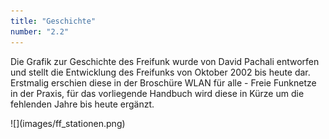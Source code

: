 ```yaml
---
title: "Geschichte"
number: "2.2"
---
```


Die Grafik zur Geschichte des Freifunk wurde von David Pachali entworfen und stellt die Entwicklung des Freifunks von Oktober 2002 bis heute dar. Erstmalig erschien diese in der Broschüre WLAN für alle - Freie Funknetze in der Praxis, für das vorliegende Handbuch wird diese in Kürze um die fehlenden Jahre bis heute  ergänzt.

<div enlargeOnClick class = "full-width" markdown="1">
![](images/ff_stationen.png)
</div>